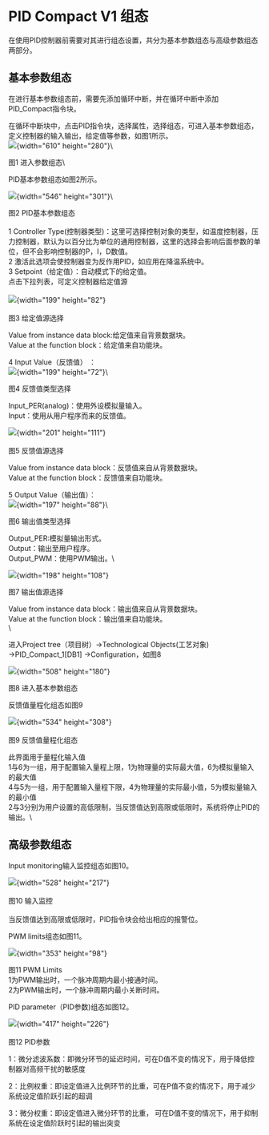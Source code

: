 # PID Compact V1 组态
 
在使用PID控制器前需要对其进行组态设置，共分为基本参数组态与高级参数组态两部分。

## 基本参数组态

在进行基本参数组态前，需要先添加循环中断，并在循环中断中添加PID_Compact指令块。

在循环中断块中，点击PID指令块，选择属性，选择组态，可进入基本参数组态，定义控制器的输入输出，给定值等参数，如图1所示。\
![](images/02-1.jpg){width="610" height="280"}\

图1 进入参数组态\

PID基本参数组态如图2所示。

![](images/02-2.jpg){width="546" height="301"}\

图2 PID基本参数组态\
\
1 Controller
Type(控制器类型)：这里可选择控制对象的类型，如温度控制器，压力控制器，默认为以百分比为单位的通用控制器，这里的选择会影响后面参数的单位，但不会影响控制器的P，I，D数值。\
2 激活此选项会使控制器变为反作用PID，如应用在降温系统中。\
3 Setpoint（给定值）：自动模式下的给定值。\
点击下拉列表，可定义控制器给定值源\
\
![](images/02-3.jpg){width="199" height="82"}\
\
图3 给定值源选择

Value from instance data block:给定值来自背景数据块。\
Value at the function block：给定值来自功能块。

4 Input Value（反馈值） ：\
![](images/02-4.jpg){width="199" height="72"}\

图4 反馈值类型选择

Input_PER(analog)：使用外设模拟量输入。\
Input：使用从用户程序而来的反馈值。

![](images/02-5.jpg){width="201" height="111"}\
\
图5 反馈值源选择

Value from instance data block：反馈值来自从背景数据块。\
Value at the function block：反馈值来自功能块。

5 Output Value（输出值）：\
![](images/02-6.jpg){width="197" height="88"}\

图6 输出值类型选择

Output_PER:模拟量输出形式。\
Output：输出至用户程序。\
Output_PWM：使用PWM输出。\

![](images/02-7.jpg){width="198" height="108"}

图7 输出值源选择

Value from instance data block：输出值来自从背景数据块。\
Value at the function block：输出值来自功能块。\
\

进入Project tree（项目树）→Technological Objects(工艺对象)
→PID_Compact_1\[DB1\] →Configuration，如图8

![](images/02-8.jpg){width="508" height="180"}

图8 进入基本参数组态

反馈值量程化组态如图9

![](images/02-9.jpg){width="534" height="308"}\
\
图9 反馈值量程化组态

此界面用于量程化输入值\
1与6为一组，用于配置输入量程上限，1为物理量的实际最大值，6为模拟量输入的最大值\
4与5为一组，用于配置输入量程下限，4为物理量的实际最小值，5为模拟量输入的最小值\
2与3分别为用户设置的高低限制，当反馈值达到高限或低限时，系统将停止PID的输出。\

## 高级参数组态

Input monitoring输入监控组态如图10。

![](images/02-10.jpg){width="528" height="217"}\
\
图10 输入监控\
\
当反馈值达到高限或低限时，PID指令块会给出相应的报警位。

PWM limits组态如图11。

![](images/02-11.jpg){width="353" height="98"}

图11 PWM Limits\
1为PWM输出时，一个脉冲周期内最小接通时间。\
2为PWM输出时，一个脉冲周期内最小关断时间。

PID parameter（PID参数)组态如图12。

![](images/02-12.jpg){width="417" height="226"}\
\
图12 PID参数

1：微分滤波系数：即微分环节的延迟时间，可在D值不变的情况下，用于降低控制器对高频干扰的敏感度

2：比例权重：即设定值进入比例环节的比重，可在P值不变的情况下，用于减少系统设定值阶跃引起的超调

3：微分权重：即设定值进入微分环节的比重，
可在D值不变的情况下，用于抑制系统在设定值阶跃时引起的输出突变

